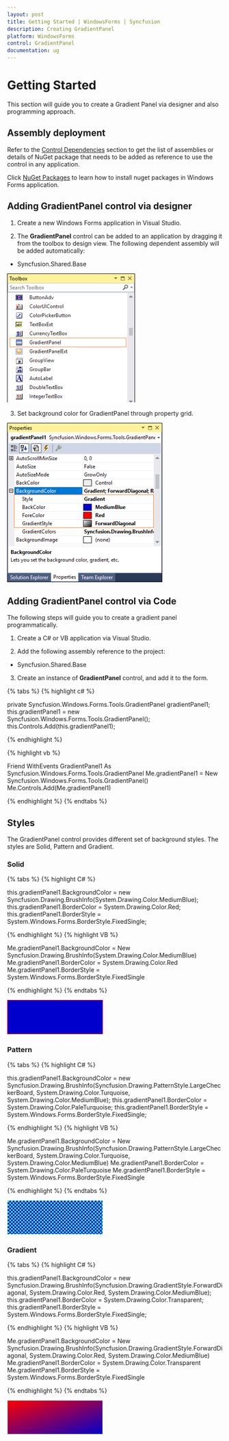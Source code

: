 ```yaml
---
layout: post
title: Getting Started | WindowsForms | Syncfusion
description: Creating GradientPanel
platform: WindowsForms
control: GradientPanel
documentation: ug
---
```


# Getting Started

This section will guide you to create a Gradient Panel via designer and also programming approach.

## Assembly deployment

Refer to the [Control Dependencies](https://help.syncfusion.com/windowsforms/control-dependencies#gradientpanel) section to get the list of assemblies or details of NuGet package that needs to be added as reference to use the control in any application.

Click [NuGet Packages](https://help.syncfusion.com/windowsforms/visual-studio-integration/nuget-packages) to learn how to install nuget packages in Windows Forms application.

## Adding GradientPanel control  via designer

1) Create a new Windows Forms application in Visual Studio. 

2) The **GradientPanel** control can be added to an application by dragging it from the toolbox to design view. The following dependent assembly will be added automatically:

* Syncfusion.Shared.Base

![Windows Forms GradientPanel drag and drop from toolbox](GradientPanel-Images/GradientPanel_toolbox.png)

3) Set background color for GradientPanel through property grid.

![Windows Forms GradientPanel showing change background style](GradientPanel-Images/GradientPanel_style.png) 

## Adding GradientPanel control via Code

The following steps will guide you to create a gradient panel programmatically.

1. Create a C# or VB application via Visual Studio.

2. Add the following assembly reference to the project:

* Syncfusion.Shared.Base

3. Create an instance of **GradientPanel** control, and add it to the form.

{% tabs %}
{% highlight c# %}

private Syncfusion.Windows.Forms.Tools.GradientPanel gradientPanel1;
this.gradientPanel1 = new Syncfusion.Windows.Forms.Tools.GradientPanel();
this.Controls.Add(this.gradientPanel1);

{% endhighlight %}

{% highlight vb %}

Friend WithEvents GradientPanel1 As Syncfusion.Windows.Forms.Tools.GradientPanel
Me.gradientPanel1 = New Syncfusion.Windows.Forms.Tools.GradientPanel()
Me.Controls.Add(Me.gradientPanel1)

{% endhighlight %}
{% endtabs %}

## Styles

The GradientPanel control provides different set of background styles. The styles are Solid, Pattern and Gradient.

### Solid

{% tabs %}
{% highlight C# %}

this.gradientPanel1.BackgroundColor = new Syncfusion.Drawing.BrushInfo(System.Drawing.Color.MediumBlue);
this.gradientPanel1.BorderColor = System.Drawing.Color.Red;
this.gradientPanel1.BorderStyle = System.Windows.Forms.BorderStyle.FixedSingle;

{% endhighlight %}
{% highlight VB %}

Me.gradientPanel1.BackgroundColor = New Syncfusion.Drawing.BrushInfo(System.Drawing.Color.MediumBlue)
Me.gradientPanel1.BorderColor = System.Drawing.Color.Red
Me.gradientPanel1.BorderStyle = System.Windows.Forms.BorderStyle.FixedSingle

{% endhighlight %}
{% endtabs %}

![Windows Forms GradientPanel showing solid style of background](GradientPanel-Images/GradientPanel_solid.png)

### Pattern

{% tabs %}
{% highlight C# %}

this.gradientPanel1.BackgroundColor = new Syncfusion.Drawing.BrushInfo(Syncfusion.Drawing.PatternStyle.LargeCheckerBoard, System.Drawing.Color.Turquoise, System.Drawing.Color.MediumBlue);
this.gradientPanel1.BorderColor = System.Drawing.Color.PaleTurquoise;
this.gradientPanel1.BorderStyle = System.Windows.Forms.BorderStyle.FixedSingle;

{% endhighlight %}
{% highlight VB %}

Me.gradientPanel1.BackgroundColor = New Syncfusion.Drawing.BrushInfo(Syncfusion.Drawing.PatternStyle.LargeCheckerBoard, System.Drawing.Color.Turquoise, System.Drawing.Color.MediumBlue)
Me.gradientPanel1.BorderColor = System.Drawing.Color.PaleTurquoise
Me.gradientPanel1.BorderStyle = System.Windows.Forms.BorderStyle.FixedSingle

{% endhighlight %}
{% endtabs %}

![Windows Forms GradientPanel showing pattern style of background](GradientPanel-Images/GradientPanel_pattern.png)

### Gradient

{% tabs %}
{% highlight C# %}

this.gradientPanel1.BackgroundColor = new Syncfusion.Drawing.BrushInfo(Syncfusion.Drawing.GradientStyle.ForwardDiagonal, System.Drawing.Color.Red, System.Drawing.Color.MediumBlue);
this.gradientPanel1.BorderColor = System.Drawing.Color.Transparent;
this.gradientPanel1.BorderStyle = System.Windows.Forms.BorderStyle.FixedSingle;

{% endhighlight %}
{% highlight VB %}

Me.gradientPanel1.BackgroundColor = New Syncfusion.Drawing.BrushInfo(Syncfusion.Drawing.GradientStyle.ForwardDiagonal, System.Drawing.Color.Red, System.Drawing.Color.MediumBlue)
Me.gradientPanel1.BorderColor = System.Drawing.Color.Transparent
Me.gradientPanel1.BorderStyle = System.Windows.Forms.BorderStyle.FixedSingle

{% endhighlight %}
{% endtabs %}

![Windows Forms GradientPanel showing gradient style of background](GradientPanel-Images/GradientPanel_gradient.png)
